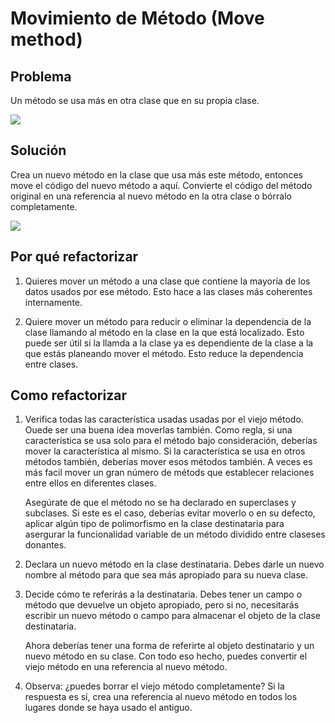 # Movimiento de Método (Move method)

## Problema

Un método se usa más en otra clase que en su propia clase.

![](https://refactoring.guru/images/refactoring/diagrams/Move%20Method%20-%20Before.png?id=4abd2ccfc636cdcffe30f5593868bbfa)

## Solución

Crea un nuevo método en la clase que usa más este método, entonces move el código del nuevo método a aquí. Convierte el código del método original en una referencia al nuevo método en la otra clase o bórralo completamente.

![](https://refactoring.guru/images/refactoring/diagrams/Move%20Method%20-%20After.png?id=df9892b4d0a367b12881e93e7d0ea0c0a)

## Por qué refactorizar

1. Quieres mover un método a una clase que contiene la mayoría de los datos usados por ese método. Esto hace a las clases más coherentes internamente.

2. Quiere mover un método para reducir o eliminar la dependencia de la clase llamando al método en la clase en la que está localizado. Esto puede ser útil si la llamda a la clase ya es dependiente de la clase a la que estás planeando mover el método. Esto reduce la dependencia entre clases.

## Como refactorizar

1. Verifica todas las característica usadas usadas por el viejo método. Ouede ser una buena idea moverlas también. Como regla, si una característica se usa solo para el método bajo consideración, deberías mover la característica al mismo. Si la característica se usa en otros métodos también, deberías mover esos métodos también. A veces es más facil mover un gran número de métods que establecer relaciones entre ellos en diferentes clases.

    Asegúrate de que el método no se ha declarado en superclases y subclases. Si este es el caso, deberías evitar moverlo o en su defecto, aplicar algún tipo de polimorfismo en la clase destinataria para asergurar la funcionalidad variable de un método dividido entre claseses donantes.

2. Declara un nuevo método en la clase destinataria. Debes darle un nuevo nombre al método para que sea más apropiado para su nueva clase.

3. Decide cómo te referirás a la destinataria. Debes tener un campo o método que devuelve un objeto apropiado, pero si no, necesitarás escribir un nuevo método o campo para almacenar el objeto de la clase destinataria.

    Ahora deberías tener una forma de referirte al objeto destinatario y un nuevo método en su clase. Con todo eso hecho, puedes convertir el viejo método en una referencia al nuevo método.

4. Observa: ¿puedes borrar el viejo método completamente? Si la respuesta es sí, crea una referencia al nuevo método en todos los lugares donde se haya usado el antiguo.